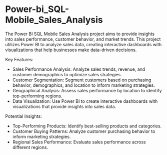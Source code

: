 # Power-bi_SQL-Mobile_Sales_Analysis
The Power BI SQL Mobile Sales Analysis project aims to provide insights into sales performance, customer behavior, and market trends. This project utilizes Power BI to analyze sales data, creating interactive dashboards with visualizations that help businesses make data-driven decisions.

Key Features:

- Sales Performance Analysis: Analyze sales trends, revenue, and customer demographics to optimize sales strategies.
- Customer Segmentation: Segment customers based on purchasing behavior, demographics, and location to inform marketing strategies.
- Geographical Analysis: Assess sales performance by location to identify top-performing regions.
- Data Visualization: Use Power BI to create interactive dashboards with visualizations that provide insights into sales data.

Potential Insights:

- Top-Performing Products: Identify best-selling products and categories.
- Customer Buying Patterns: Analyze customer purchasing behavior to inform marketing strategies.
- Regional Sales Performance: Evaluate sales performance across different regions.
